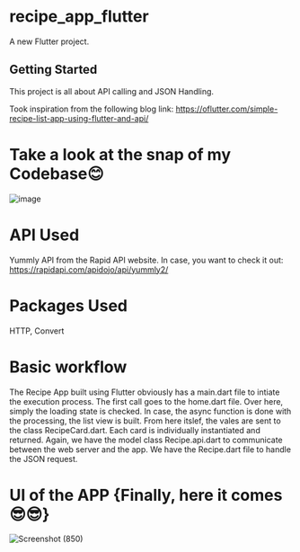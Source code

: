 # recipe_app_flutter

A new Flutter project.

## Getting Started

This project is all about API calling and JSON Handling.

Took inspiration from the following blog link:
https://oflutter.com/simple-recipe-list-app-using-flutter-and-api/

# Take a look at the snap of my Codebase😊
![image](https://user-images.githubusercontent.com/81528176/174485037-1f2dc72c-2709-4519-8dcf-7ef19ac97b12.png)

# API Used
Yummly API from the Rapid API website.
In case, you want to check it out:
https://rapidapi.com/apidojo/api/yummly2/

# Packages Used
HTTP, Convert

# Basic workflow
The Recipe App built using Flutter obviously has a main.dart file to intiate the execution process. The first call goes to the home.dart file. Over here, simply the loading state is checked. In case, the async function is done with the processing, the list view is built. From here itslef, the vales are sent to the class RecipeCard.dart. Each card is individually instantiated and returned. Again, we have the model class Recipe.api.dart to communicate between the web server and the app. We have the Recipe.dart file to handle the JSON request.

# UI of the APP {Finally, here it comes😎😎}
![Screenshot (850)](https://user-images.githubusercontent.com/81528176/174485447-8b2d30ba-4890-4941-8243-38345c136db4.png)


